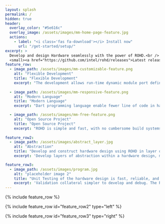 ```yaml
---
layout: splash
permalink: /
hidden: true
header:
  overlay_color: "#5e616c"
  overlay_image: /assets/images/mm-home-page-feature.jpg
  actions:
    - label: "<i class='fas fa-download'></i> Install now"
      url: "/get-started/setup/"
excerpt: >
  Develop and design Hardware seamlessly with the power of ROHD.<br />
  <small><a href="https://github.com/intel/rohd/releases">Latest release v0.4.0</a></small>
feature_row:
  - image_path: /assets/images/mm-customizable-feature.png
    alt: "Flexible Development"
    title: "Flexible Development"
    excerpt: "The development allows run-time dynamic module port definitions (numbers, names, widths, etc.) and internal module logic, including recursive module contents. Conversion of modules to equivalent, human-readable, structurally similar SystemVerilog for integration or downstream tool consumption"
    
  - image_path: /assets/images/mm-responsive-feature.png
    alt: "Modern Language"
    title: "Modern Language"
    excerpt: "Dart programming language enable fewer line of code in hardware design and verification. Modern IDE like VSCode also provides excellent static analysis, autocomplete, debugger, git, lint and etc which enables quality development."

  - image_path: /assets/images/mm-free-feature.png
    alt: "Open Source Project"
    title: "Open Source Project"
    excerpt: "ROHD is simple and fast, with no cumbersome build systems or EDA vendor tools. Open source community is established, allowing developers to contribute or extend the framework while obtaining assistance from the community world wide."
      
feature_row2:
  - image_path: /assets/images/abstract_layer.jpg
    alt: "Abstraction"
    title: "Develop and construct hardware design using ROHD in layer of abstraction"
    excerpt: 'Develop layers of abstraction within a hardware design, making it more flexible and powerful. Easy IP integration and interfaces; using an IP is as easy as an import. Reduces tedious, redundant, and error prone aspects of integration.'

feature_row3:
  - image_path: /assets/images/program.jpg
    alt: "placeholder image 2"
    title: "Unit Testing of the hardware design is fast, reliable, and easy to implement"
    excerpt: 'Validation collateral simpler to develop and debug. The ROHD Verification Framework helps build well-structured testbenches which provides excellent, simple, and fast unit-testing.'
---
```


{% include feature_row %}

{% include feature_row id="feature_row2" type="left" %}

{% include feature_row id="feature_row3" type="right" %}
